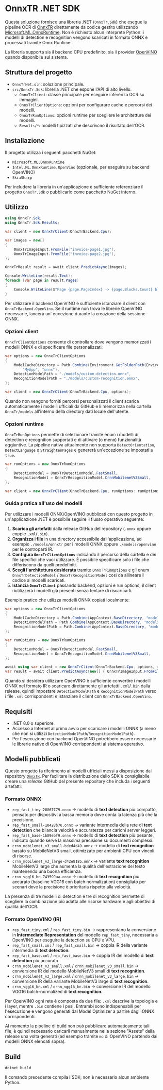 # OnnxTR .NET SDK

Questa soluzione fornisce una libreria .NET (`OnnxTr.Sdk`) che esegue la pipeline OCR di
[OnnxTR](https://pypi.org/project/onnxtr/) direttamente da codice gestito utilizzando
[Microsoft.ML.OnnxRuntime](https://www.nuget.org/packages/Microsoft.ML.OnnxRuntime). Non è richiesto
alcun interprete Python: i modelli di detection e recognition vengono scaricati in formato ONNX e
processati tramite Onnx Runtime.

La libreria supporta sia il backend CPU predefinito, sia il provider
[OpenVINO](https://www.nuget.org/packages/Intel.ML.OnnxRuntime.OpenVino) quando disponibile sul
sistema.

## Struttura del progetto

- `OnnxTrNet.sln`: soluzione principale.
- `src/OnnxTr.Sdk`: libreria .NET che espone l'API di alto livello.
  - `OnnxTrClient`: classe principale per eseguire inferenza OCR su immagini.
  - `OnnxTrClientOptions`: opzioni per configurare cache e percorsi dei modelli.
  - `OnnxTrRunOptions`: opzioni runtime per scegliere le architetture dei modelli.
  - `Results/*`: modelli tipizzati che descrivono il risultato dell'OCR.

## Installazione

Il progetto utilizza i seguenti pacchetti NuGet:

- `Microsoft.ML.OnnxRuntime`
- `Intel.ML.OnnxRuntime.OpenVino` (opzionale, per eseguire su backend OpenVINO)
- `SkiaSharp`

Per includere la libreria in un'applicazione è sufficiente referenziare il progetto `OnnxTr.Sdk` o
pubblicarlo come pacchetto NuGet interno.

## Utilizzo

```csharp
using OnnxTr.Sdk;
using OnnxTr.Sdk.Results;

var client = new OnnxTrClient(OnnxTrBackend.Cpu);

var images = new[]
{
    OnnxTrImageInput.FromFile("invoice-page1.jpg"),
    OnnxTrImageInput.FromFile("invoice-page2.jpg"),
};

OnnxTrResult result = await client.PredictAsync(images);

Console.WriteLine(result.Text);
foreach (var page in result.Pages)
{
    Console.WriteLine($"Page {page.PageIndex} -> {page.Blocks.Count} blocks");
}
```

Per utilizzare il backend OpenVINO è sufficiente istanziare il client con
`OnnxTrBackend.OpenVino`. Se il runtime non trova le librerie OpenVINO necessarie, lancerà un'
eccezione durante la creazione della sessione ONNX.

### Opzioni client

`OnnxTrClientOptions` consente di controllare dove vengono memorizzati i modelli ONNX e di
specificare file personalizzati:

```csharp
var options = new OnnxTrClientOptions
{
    ModelCacheDirectory = Path.Combine(Environment.GetFolderPath(Environment.SpecialFolder.LocalApplicationData),
        "MyApp", "onnx"),
    DetectionModelPath = "./models/custom-detection.onnx",
    RecognitionModelPath = "./models/custom-recognition.onnx",
};

var client = new OnnxTrClient(OnnxTrBackend.Cpu, options);
```

Quando non vengono forniti percorsi personalizzati il client scarica automaticamente i modelli
ufficiali da GitHub e li memorizza nella cartella `OnnxTr/models` all'interno della directory dati
locale dell'utente.

### Opzioni runtime

`OnnxTrRunOptions` permette di selezionare tramite enum i modelli di detection e recognition supportati
e di attivare (o meno) funzionalità aggiuntive. La pipeline nativa attualmente non supporta
`DetectOrientation`, `DetectLanguage` e `StraightenPages` e genererà un'eccezione se impostati a `true`.

```csharp
var runOptions = new OnnxTrRunOptions
{
    DetectionModel = OnnxTrDetectionModel.FastSmall,
    RecognitionModel = OnnxTrRecognitionModel.CrnnMobilenetV3Small,
};

var client = new OnnxTrClient(OnnxTrBackend.Cpu, runOptions: runOptions);
```

### Guida pratica all'uso dei modelli

Per utilizzare i modelli ONNX/OpenVINO pubblicati con questo progetto in un'applicazione .NET è
possibile seguire il flusso operativo seguente:

1. **Scarica gli artefatti** dalla release GitHub del repository (`.onnx` oppure coppie `.xml`/`.bin`).
2. **Organizza i file** in una directory accessibile dall'applicazione, ad esempio
   `./models/onnxtr` per i modelli ONNX oppure `./models/openvino` per le controparti IR.
3. **Configura `OnnxTrClientOptions`** indicando il percorso della cartella e dei file specifici che
   vuoi utilizzare. È possibile specificare solo i file che differiscono da quelli predefiniti.
4. **Scegli l'architettura desiderata** tramite `OnnxTrRunOptions` e gli enum `OnnxTrDetectionModel`
   / `OnnxTrRecognitionModel` così da allineare il codice ai modelli scaricati.
5. **Istanzia `OnnxTrClient`** passando backend, opzioni e run options; il client riutilizzerà i
   modelli già presenti senza tentare di riscaricarli.

Esempio pratico che utilizza modelli ONNX copiati localmente:

```csharp
var options = new OnnxTrClientOptions
{
    ModelCacheDirectory = Path.Combine(AppContext.BaseDirectory, "models"),
    DetectionModelPath = Path.Combine(AppContext.BaseDirectory, "models", "rep_fast_small-10428b70.onnx"),
    RecognitionModelPath = Path.Combine(AppContext.BaseDirectory, "models", "crnn_mobilenet_v3_small-bded4d49.onnx"),
};

var runOptions = new OnnxTrRunOptions
{
    DetectionModel = OnnxTrDetectionModel.FastSmall,
    RecognitionModel = OnnxTrRecognitionModel.CrnnMobilenetV3Small,
};

await using var client = new OnnxTrClient(OnnxTrBackend.Cpu, options, runOptions);
var result = await client.PredictAsync(new[] { OnnxTrImageInput.FromFile("./input.png") });
```

Quando si desidera utilizzare OpenVINO è sufficiente convertire i modelli ONNX nel formato IR o
scaricare direttamente gli artefatti `.xml`/`.bin` dalla release, quindi impostare `DetectionModelPath`
e `RecognitionModelPath` verso i file `.xml` corrispondenti e istanziare il client con
`OnnxTrBackend.OpenVino`.

## Requisiti

- .NET 8.0 o superiore.
- Accesso a Internet al primo avvio per scaricare i modelli ONNX (a meno che non si utilizzi
  `DetectionModelPath`/`RecognitionModelPath`).
- Per l'esecuzione con backend OpenVINO potrebbero essere necessarie le librerie native di OpenVINO
  corrispondenti al sistema operativo.

## Modelli pubblicati

Questo progetto fa riferimento ai modelli ufficiali messi a disposizione dal repository
[`OnnxTR`](https://github.com/felixdittrich92/OnnxTR/releases). Per facilitare la distribuzione dello
SDK è consigliabile creare una _release_ GitHub del presente repository che includa i seguenti
artefatti:

### Formato ONNX

- `rep_fast_tiny-28867779.onnx` &rarr; modello di **text detection** più compatto, pensato per dispositivi a
  bassa memoria dove conta la latenza più che la precisione.
- `rep_fast_small-10428b70.onnx` &rarr; variante intermedia della rete di **text detection** che bilancia
  velocità e accuratezza per carichi server leggeri.
- `rep_fast_base-1b89ebf9.onnx` &rarr; modello di **text detection** più pesante, indicato quando serve la
  massima precisione su documenti complessi.
- `crnn_mobilenet_v3_small-bded4d49.onnx` &rarr; modello di **text recognition** basato su MobileNetV3 small,
  ottimizzato per ambienti CPU con vincoli di risorse.
- `crnn_mobilenet_v3_large-d42e8185.onnx` &rarr; variante **text recognition** MobileNetV3 large che aumenta la
  qualità dell'estrazione del testo mantenendo una buona efficienza.
- `crnn_vgg16_bn-743599aa.onnx` &rarr; modello di **text recognition** più accurato (baseline VGG16 con batch
  normalization) consigliato per scenari dove la precisione è prioritaria rispetto alla velocità.

La presenza di tre modelli di detection e tre di recognition permette di scegliere la combinazione più
adatta alle risorse hardware e agli obiettivi di qualità dell'OCR.

### Formato OpenVINO (IR)

- `rep_fast_tiny.xml` / `rep_fast_tiny.bin` &rarr; rappresentano la conversione in **Intermediate
  Representation** del modello `rep_fast_tiny`, necessaria a OpenVINO per eseguire la detection su CPU e VPU.
- `rep_fast_small.xml` / `rep_fast_small.bin` &rarr; coppia IR della variante intermedia di **text detection**.
- `rep_fast_base.xml` / `rep_fast_base.bin` &rarr; coppia IR del modello di **text detection** più accurato.
- `crnn_mobilenet_v3_small.xml` / `crnn_mobilenet_v3_small.bin` &rarr; conversione IR del modello MobileNetV3
  small di **text recognition**.
- `crnn_mobilenet_v3_large.xml` / `crnn_mobilenet_v3_large.bin` &rarr; conversione IR della variante MobileNetV3
  large di **text recognition**.
- `crnn_vgg16_bn.xml` / `crnn_vgg16_bn.bin` &rarr; conversione IR del modello VGG16 batch-normalized di **text
  recognition**.

Per OpenVINO ogni rete è composta da due file: `.xml` descrive la topologia e i layer, mentre `.bin`
contiene i pesi. Entrambi sono indispensabili per l'esecuzione e vengono generati dal Model Optimizer a
partire dagli ONNX corrispondenti.

Al momento la pipeline di build non può pubblicare automaticamente tali file; è quindi necessario
caricarli manualmente nella sezione "Assets" della release una volta generati (ad esempio tramite
`mo` di OpenVINO partendo dai modelli ONNX elencati sopra).

## Build

```bash
dotnet build
```

Il comando precedente compila l'SDK; non è necessario alcun ambiente Python.
